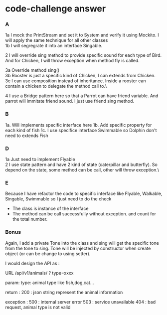 # code-challenge answer

### A

1a I mock the PrintStream and set it to System and verify it using Mockito. I will apply the same technique for all other classes\
1b I will segregrate it into an interface Singable.

2 I will override sing method to provide specific sound for each type of Bird. And for Chicken, I will throw exception when method fly is called. 

3a Override method sing()\
3b Rooster is just a specific kind of Chicken, I can extends from Chicken.\
3c I can use composition instead of inheritance. Inside a rooster can contain a chicken to delegate the method call to.\

4 I use a Bridge pattern here so that a Parrot can have friend variable. And parrot will immitate friend sound. 
I just use friend sing method. 

### B 
1a. Will implements specific interface here 
1b. Add specific property for each kind of fish
1c. I use specifice interface Swimmable so Dolphin don't need to extends Fish

### D
1a Just need to implement Flyable\
2 I use state pattern and have 2 kind of state (caterpillar and butterfly). So depend on the state, some method can be call, other will throw exception.\

### E

Because I have refactor the code to specific interface like Flyable, Walkable, Singable, Swimmable so I just need to do the check
- The class is instance of the interface
- The method can be call successfully without exception.
and count for the total number. 

### Bonus

Again, I add a private Tone into the class and sing will get the specific tone from the tone to sing.
Tone will be injected by constructor when create object (or can be change to using setter).

I would design the API as : 

URL 
/api/v1/animals/ ? type=xxxx

param:
type: animal type like fish,dog,cat...

return : 
200 : json string represent the animal information 

exception :
500 : internal server error
503 : service unavailable
404 : bad request, animal type is not valid





 
